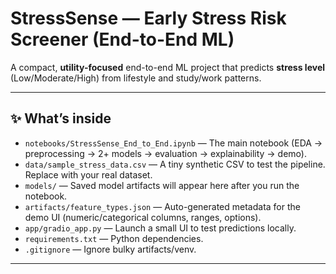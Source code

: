 # StressSense — Early Stress Risk Screener (End-to-End ML)

A compact, **utility-focused** end-to-end ML project that predicts **stress level** (Low/Moderate/High) from lifestyle and study/work patterns. 

---

## ✨ What’s inside
- `notebooks/StressSense_End_to_End.ipynb` — The main notebook (EDA → preprocessing → 2+ models → evaluation → explainability → demo).
- `data/sample_stress_data.csv` — A tiny synthetic CSV to test the pipeline. Replace with your real dataset.
- `models/` — Saved model artifacts will appear here after you run the notebook.
- `artifacts/feature_types.json` — Auto-generated metadata for the demo UI (numeric/categorical columns, ranges, options).
- `app/gradio_app.py` — Launch a small UI to test predictions locally.
- `requirements.txt` — Python dependencies.
- `.gitignore` — Ignore bulky artifacts/venv.
---
